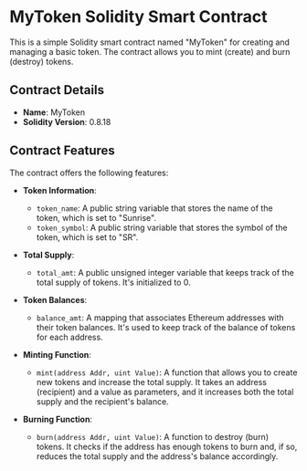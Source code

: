 # MyToken Solidity Smart Contract

This is a simple Solidity smart contract named "MyToken" for creating and managing a basic token. The contract allows you to mint (create) and burn (destroy) tokens. 

## Contract Details

- **Name**: MyToken
- **Solidity Version**: 0.8.18

## Contract Features

The contract offers the following features:

- **Token Information**:
  - `token_name`: A public string variable that stores the name of the token, which is set to "Sunrise".
  - `token_symbol`: A public string variable that stores the symbol of the token, which is set to "SR".

- **Total Supply**:
  - `total_amt`: A public unsigned integer variable that keeps track of the total supply of tokens. It's initialized to 0.

- **Token Balances**:
  - `balance_amt`: A mapping that associates Ethereum addresses with their token balances. It's used to keep track of the balance of tokens for each address.

- **Minting Function**:
  - `mint(address Addr, uint Value)`: A function that allows you to create new tokens and increase the total supply. It takes an address (recipient) and a value as parameters, and it increases both the total supply and the recipient's balance.

- **Burning Function**:
  - `burn(address Addr, uint Value)`: A function to destroy (burn) tokens. It checks if the address has enough tokens to burn and, if so, reduces the total supply and the address's balance accordingly.

